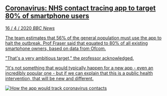 <a class='link' href='https://archive.vn/QUF8t'>
<article>

## Coronavirus: NHS contact tracing app to target 80% of smartphone users

<time datetime=2020-04-16>16 / 4 / 2020</time>
<em class='source'>BBC News</em>

The team estimates that 56% of the general population must use the app to halt
the outbreak. Prof Fraser said that equated to 80% of all existing smartphone
owners, based on data from Ofcom.

"That's a very ambitious target," the professor acknowledged.

"It's not something that would typically happen for a new app - even an
incredibly popular one - but if we can explain that this is a public health
intervention, that will be new and different.

![](nhs-app.png 'How the app would track coronavirus contacts')

</article>
</a>
